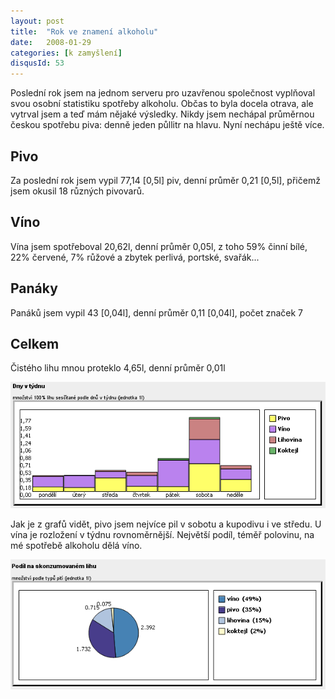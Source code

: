 ```yaml
---
layout: post
title:  "Rok ve znamení alkoholu"
date:   2008-01-29
categories: [k zamyšlení]
disqusId: 53
---
```

Poslední rok jsem na jednom serveru pro uzavřenou společnost vyplňoval svou osobní statistiku spotřeby alkoholu. Občas to byla docela otrava, ale vytrval jsem a teď mám nějaké výsledky. Nikdy jsem nechápal průměrnou českou spotřebu piva: denně jeden půllitr na hlavu. Nyní nechápu ještě více.
<!--more-->

Pivo
------

Za poslední rok jsem vypil 77,14 [0,5l] piv, denní průměr 0,21 [0,5l], přičemž jsem okusil 18 různých pivovarů.

Víno
------

Vína jsem spotřeboval 20,62l, denní průměr 0,05l, z toho 59% činní bílé, 22% červené, 7% růžové a zbytek perlivá, portské, svařák...

Panáky
------

Panáků jsem vypil 43 [0,04l], denní průměr 0,11 [0,04l], počet značek 7

Celkem
------

Čistého lihu mnou proteklo 4,65l, denní průměr 0,01l

![](/assets/2008-01-29/20080129-alkohol-cetnost.png)

Jak je z grafů vidět, pivo jsem nejvíce pil v sobotu a kupodivu i ve středu. U vína je rozložení v týdnu rovnoměrnější. Největší podíl, téměř 
polovinu, na mé spotřebě alkoholu dělá víno.

![](/assets/2008-01-29/20080129-alkohol-podil.png)